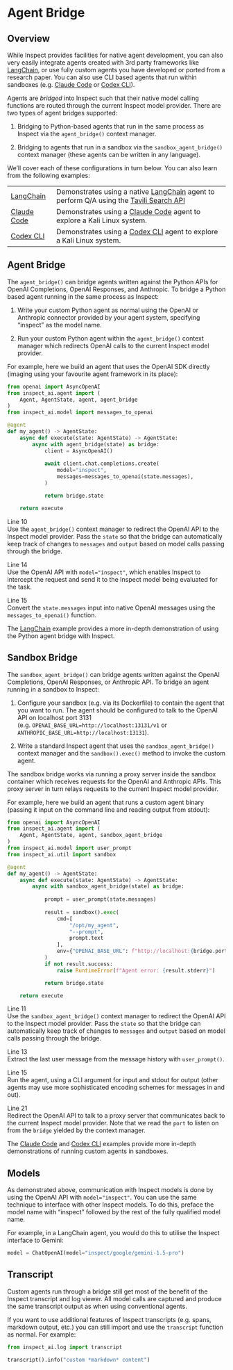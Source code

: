 # Agent Bridge


## Overview

While Inspect provides facilities for native agent development, you can
also very easily integrate agents created with 3rd party frameworks like
[LangChain](https://python.langchain.com/docs/introduction/), or use
fully custom agents you have developed or ported from a research paper.
You can also use CLI based agents that run within sandboxes
(e.g. [Claude Code](https://www.anthropic.com/claude-code) or [Codex
CLI](https://github.com/openai/codex)).

Agents are *bridged* into Inspect such that their native model calling
functions are routed through the current Inspect model provider. There
are two types of agent bridges supported:

1.  Bridging to Python-based agents that run in the same process as
    Inspect via the `agent_bridge()` context manager.

2.  Bridging to agents that run in a sandbox via the
    `sandbox_agent_bridge()` context manager (these agents can be
    written in any language).

We’ll cover each of these configurations in turn below. You can also
learn from the following examples:

|  |  |
|----|----|
| [LangChain](https://github.com/UKGovernmentBEIS/inspect_ai/tree/main/examples/bridge/langchain) | Demonstrates using a native [LangChain](https://www.langchain.com/) agent to perform Q/A using the [Tavili Search API](https://tavily.com/) |
| [Claude Code](https://github.com/UKGovernmentBEIS/inspect_ai/tree/main/examples/bridge/claude) | Demonstrates using a [Claude Code](https://www.anthropic.com/claude-code) agent to explore a Kali Linux system. |
| [Codex CLI](https://github.com/UKGovernmentBEIS/inspect_ai/tree/main/examples/bridge/codex) | Demonstrates using a [Codex CLI](https://github.com/openai/codex) agent to explore a Kali Linux system. |

## Agent Bridge

The `agent_bridge()` can bridge agents written against the Python APIs
for OpenAI Completions, OpenAI Responses, and Anthropic. To bridge a
Python based agent running in the same process as Inspect:

1.  Write your custom Python agent as normal using the OpenAI or
    Anthropic connector provided by your agent system, specifying
    “inspect” as the model name.

2.  Run your custom Python agent within the `agent_bridge()` context
    manager which redirects OpenAI calls to the current Inspect model
    provider.

For example, here we build an agent that uses the OpenAI SDK directly
(imaging using your favourite agent framework in its place):

``` python
from openai import AsyncOpenAI
from inspect_ai.agent import (
    Agent, AgentState, agent, agent_bridge
)
from inspect_ai.model import messages_to_openai

@agent
def my_agent() -> AgentState:
    async def execute(state: AgentState) -> AgentState:
        async with agent_bridge(state) as bridge:
            client = AsyncOpenAI()
            
            await client.chat.completions.create(
                model="inspect",
                messages=messages_to_openai(state.messages),
            )

            return bridge.state

    return execute
```

Line 10  
Use the `agent_bridge()` context manager to redirect the OpenAI API to
the Inspect model provider. Pass the `state` so that the bridge can
automatically keep track of changes to `messages` and `output` based on
model calls passing through the bridge.

Line 14  
Use the OpenAI API with `model="inspect"`, which enables Inspect to
intercept the request and send it to the Inspect model being evaluated
for the task.

Line 15  
Convert the `state.messages` input into native OpenAI messages using the
`messages_to_openai()` function.

The
[LangChain](https://github.com/UKGovernmentBEIS/inspect_ai/tree/main/examples/bridge/langchain)
example provides a more in-depth demonstration of using the Python agent
bridge with Inspect.

## Sandbox Bridge

The `sandbox_agent_bridge()` can bridge agents written against the
OpenAI Completions, OpenAI Responses, or Anthropic API. To bridge an
agent running in a sandbox to Inspect:

1.  Configure your sandbox (e.g. via its Dockerfile) to contain the
    agent that you want to run. The agent should be configured to talk
    to the OpenAI API on localhost port 3131
    (e.g. `OPENAI_BASE_URL=http://localhost:13131/v1` or
    `ANTHROPIC_BASE_URL=http://localhost:13131`).

2.  Write a standard Inspect agent that uses the
    `sandbox_agent_bridge()` context manager and the `sandbox().exec()`
    method to invoke the custom agent.

The sandbox bridge works via running a proxy server inside the sandbox
container which receives requests for the OpenAI and Anthropic APIs.
This proxy server in turn relays requests to the current Inspect model
provider.

For example, here we build an agent that runs a custom agent binary
(passing it input on the command line and reading output from stdout):

``` python
from openai import AsyncOpenAI
from inspect_ai.agent import (
    Agent, AgentState, agent, sandbox_agent_bridge
)
from inspect_ai.model import user_prompt
from inspect_ai.util import sandbox

@agent
def my_agent() -> AgentState:
    async def execute(state: AgentState) -> AgentState:
        async with sandbox_agent_bridge(state) as bridge:
            
            prompt = user_prompt(state.messages)
            
            result = sandbox().exec(
                cmd=[
                    "/opt/my_agent",
                    "--prompt",
                    prompt.text
                ],
                env={"OPENAI_BASE_URL": f"http://localhost:{bridge.port}/v1"}
            )
            if not result.success:
                raise RuntimeError(f"Agent error: {result.stderr}")

            return bridge.state

    return execute
```

Line 11  
Use the `sandbox_agent_bridge()` context manager to redirect the OpenAI
API to the Inspect model provider. Pass the `state` so that the bridge
can automatically keep track of changes to `messages` and `output` based
on model calls passing through the bridge.

Line 13  
Extract the last user message from the message history with
`user_prompt()`.

Line 15  
Run the agent, using a CLI argument for input and stdout for output
(other agents may use more sophisticated encoding schemes for messages
in and out).

Line 21  
Redirect the OpenAI API to talk to a proxy server that communicates back
to the current Inspect model provider. Note that we read the `port` to
listen on from the `bridge` yielded by the context manager.

The [Claude
Code](https://github.com/UKGovernmentBEIS/inspect_ai/main/examples/bridge/claude)
and [Codex
CLI](https://github.com/UKGovernmentBEIS/inspect_ai/main/examples/bridge/codex)
examples provide more in-depth demonstrations of running custom agents
in sandboxes.

## Models

As demonstrated above, communication with Inspect models is done by
using the OpenAI API with `model="inspect"`. You can use the same
technique to interface with other Inspect models. To do this, preface
the model name with “inspect” followed by the rest of the fully
qualified model name.

For example, in a LangChain agent, you would do this to utilise the
Inspect interface to Gemini:

``` python
model = ChatOpenAI(model="inspect/google/gemini-1.5-pro")
```

## Transcript

Custom agents run through a bridge still get most of the benefit of the
Inspect transcript and log viewer. All model calls are captured and
produce the same transcript output as when using conventional agents.

If you want to use additional features of Inspect transcripts
(e.g. spans, markdown output, etc.) you can still import and use the
`transcript` function as normal. For example:

``` python
from inspect_ai.log import transcript

transcript().info("custom *markdown* content")
```
